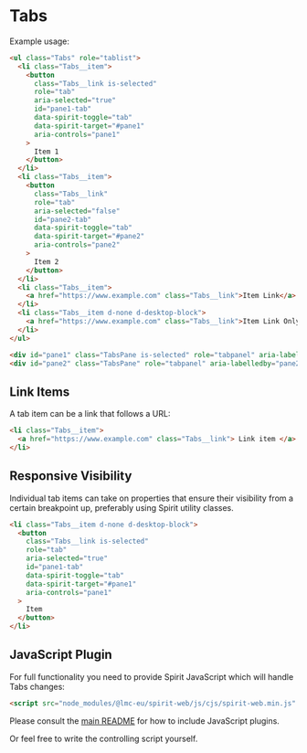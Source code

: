 # Tabs

Example usage:

```html
<ul class="Tabs" role="tablist">
  <li class="Tabs__item">
    <button
      class="Tabs__link is-selected"
      role="tab"
      aria-selected="true"
      id="pane1-tab"
      data-spirit-toggle="tab"
      data-spirit-target="#pane1"
      aria-controls="pane1"
    >
      Item 1
    </button>
  </li>
  <li class="Tabs__item">
    <button
      class="Tabs__link"
      role="tab"
      aria-selected="false"
      id="pane2-tab"
      data-spirit-toggle="tab"
      data-spirit-target="#pane2"
      aria-controls="pane2"
    >
      Item 2
    </button>
  </li>
  <li class="Tabs__item">
    <a href="https://www.example.com" class="Tabs__link">Item Link</a>
  </li>
  <li class="Tabs__item d-none d-desktop-block">
    <a href="https://www.example.com" class="Tabs__link">Item Link Only Desktop</a>
  </li>
</ul>

<div id="pane1" class="TabsPane is-selected" role="tabpanel" aria-labelledby="pane1-tab">Pane 1 content</div>
<div id="pane2" class="TabsPane" role="tabpanel" aria-labelledby="pane2-tab">Pane 2 content</div>
```

## Link Items

A tab item can be a link that follows a URL:

```html
<li class="Tabs__item">
  <a href="https://www.example.com" class="Tabs__link"> Link item </a>
</li>
```

## Responsive Visibility

Individual tab items can take on properties that ensure their visibility from a
certain breakpoint up, preferably using Spirit utility classes.

```html
<li class="Tabs__item d-none d-desktop-block">
  <button
    class="Tabs__link is-selected"
    role="tab"
    aria-selected="true"
    id="pane1-tab"
    data-spirit-toggle="tab"
    data-spirit-target="#pane1"
    aria-controls="pane1"
  >
    Item
  </button>
</li>
```

## JavaScript Plugin

For full functionality you need to provide Spirit JavaScript which will handle
Tabs changes:

```html
<script src="node_modules/@lmc-eu/spirit-web/js/cjs/spirit-web.min.js" async></script>
```

Please consult the [main README][web-readme] for how to include JavaScript
plugins.

Or feel free to write the controlling script yourself.

[web-readme]: https://github.com/lmc-eu/spirit-design-system/blob/main/packages/web/README.md
